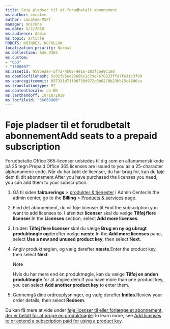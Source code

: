 ```yaml
---
title: Føje pladser til et forudbetalt abonnement
ms.author: cmcatee
author: cmcatee-MSFT
manager: mnirkhe
ms.date: 5/2/2018
ms.audience: Admin
ms.topic: article
ROBOTS: NOINDEX, NOFOLLOW
localization_priority: Normal
ms.collection: Adm_O365
ms.custom:
- "663"
- "1500007"
ms.assetid: 9595e2e7-5f72-4b08-9e16-183fc6e9c108
ms.openlocfilehash: 5c01fa5ea22686c2c79e7678823ffa7fe31c3f89
ms.sourcegitcommit: 037331d71f06750d972c0b6278b23bb15c4806ca
ms.translationtype: MT
ms.contentlocale: da-DK
ms.lasthandoff: 10/18/2019
ms.locfileid: "36660966"
---
```

# <a name="add-seats-to-a-prepaid-subscription"></a><span data-ttu-id="734f6-102">Føje pladser til et forudbetalt abonnement</span><span class="sxs-lookup"><span data-stu-id="734f6-102">Add seats to a prepaid subscription</span></span>

<span data-ttu-id="734f6-103">Forudbetalte Office 365-licenser udstedes til dig som en alfanumerisk kode på 25 tegn.</span><span class="sxs-lookup"><span data-stu-id="734f6-103">Prepaid Office 365 licenses are issued to you as a 25-character alphanumeric code.</span></span> <span data-ttu-id="734f6-104">Når du har købt de licenser, du har brug for, kan du føje dem til dit abonnement.</span><span class="sxs-lookup"><span data-stu-id="734f6-104">After you have purchased the licenses you need, you can add them to your subscription.</span></span> 

1. <span data-ttu-id="734f6-105">Gå til siden **fakturerings** > [produkter & tjenester](https://go.microsoft.com/fwlink/p/?linkid=842054) i Admin Center.</span><span class="sxs-lookup"><span data-stu-id="734f6-105">In the admin center, go to the **Billing** > [Products & services](https://go.microsoft.com/fwlink/p/?linkid=842054) page.</span></span>

2. <span data-ttu-id="734f6-106">Find det abonnement, du vil føje licenser til.</span><span class="sxs-lookup"><span data-stu-id="734f6-106">Find the subscription you want to add licenses to.</span></span> <span data-ttu-id="734f6-107">I afsnittet **licenser** skal du vælge **Tilføj flere licenser**.</span><span class="sxs-lookup"><span data-stu-id="734f6-107">In the **Licenses** section, select **Add more licenses**.</span></span>

3. <span data-ttu-id="734f6-108">I ruden **Tilføj flere licenser** skal du vælge **Brug en ny og ubrugt produktnøgle og**derefter vælge **næste**.</span><span class="sxs-lookup"><span data-stu-id="734f6-108">In the **Add more licenses** pane, select **Use a new and unused product key**, then select **Next**.</span></span>

4. <span data-ttu-id="734f6-109">Angiv produktnøglen, og vælg derefter **næste**.</span><span class="sxs-lookup"><span data-stu-id="734f6-109">Enter the product key, then select **Next**.</span></span>

    > [!NOTE]
    > <span data-ttu-id="734f6-110">Hvis du har mere end én produktnøgle, kan du vælge **Tilføj en anden produktnøgle** for at angive dem.</span><span class="sxs-lookup"><span data-stu-id="734f6-110">If you have more than one product key, you can select **Add another product key** to enter them.</span></span>

5. <span data-ttu-id="734f6-111">Gennemgå dine ordreoplysninger, og vælg derefter **Indløs**.</span><span class="sxs-lookup"><span data-stu-id="734f6-111">Review your order details, then select **Redeem**.</span></span>

<span data-ttu-id="734f6-112">Du kan få mere at vide under [føje licenser til eller forlænge et abonnement, der er betalt for at bruge en produktnøgle](https://docs.microsoft.com/office365/admin/misc/add-licenses-using-product-key).</span><span class="sxs-lookup"><span data-stu-id="734f6-112">To learn more, see [Add licenses to or extend a subscription paid for using a product key](https://docs.microsoft.com/office365/admin/misc/add-licenses-using-product-key).</span></span>